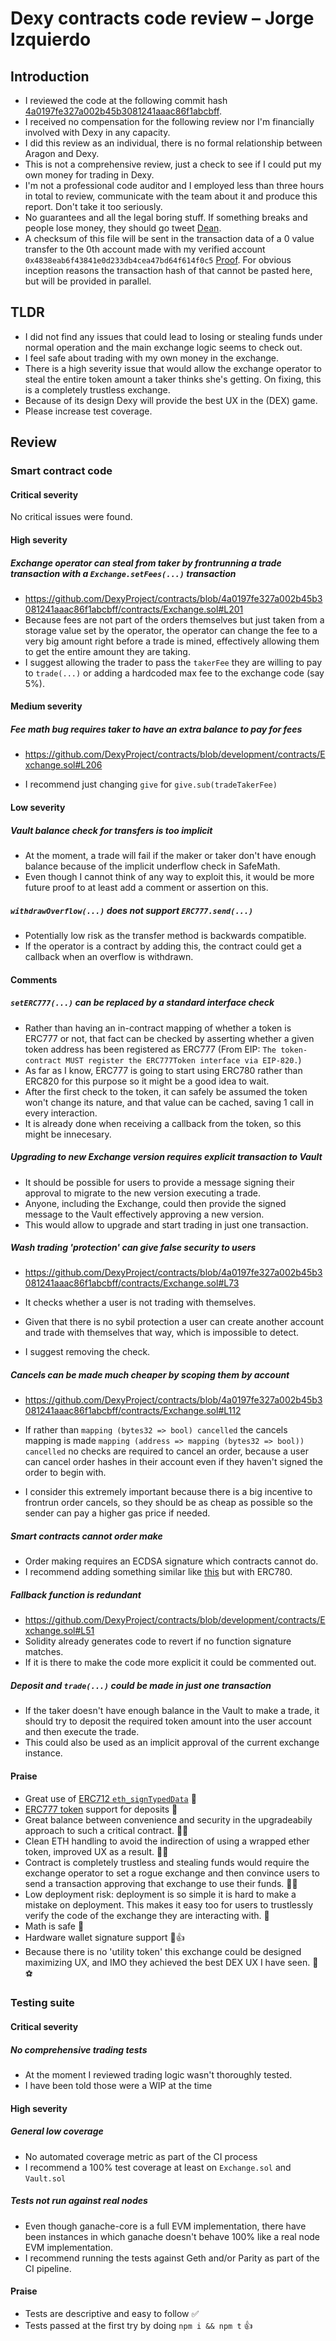 # Dexy contracts code review – Jorge Izquierdo

## Introduction

- I reviewed the code at the following commit hash [ 4a0197fe327a002b45b3081241aaac86f1abcbff](https://github.com/DexyProject/contracts/tree/4a0197fe327a002b45b3081241aaac86f1abcbff).
- I received no compensation for the following review nor I'm financially
involved with Dexy in any capacity.
- I did this review as an individual, there is no formal relationship between
Aragon and Dexy.
- This is not a comprehensive review, just a check to see if I could put my own
money for trading in Dexy.
- I'm not a professional code auditor and I employed less than three hours in
total to review, communicate with the team about it and produce this report.
Don't take it too seriously.
- No guarantees and all the legal boring stuff. If something breaks and people lose money, they should go tweet [Dean](https://twitter.com/DeanEigenmann).
- A checksum of this file will be sent in the transaction data of a 0 value
transfer to the 0th account made with my verified account
`0x4838eab6f43841e0d233db4cea47bd64f614f0c5`
[Proof](https://etherscan.io/tx/0x5aaeb2d0361dbdf3b4ecadad1b49c239eb1b3b5e1cf973f6a4597ad56edc47b9). For obvious inception reasons the transaction hash of that
cannot be pasted here, but will be provided in parallel.

## TLDR

- I did not find any issues that could lead to losing or stealing funds under normal operation and the main exchange logic seems to check out.
- I feel safe about trading with my own money in the exchange.
- There is a high severity issue that would allow the exchange operator to steal
the entire token amount a taker thinks she's getting. On fixing, this is a
completely trustless exchange.
- Because of its design Dexy will provide the best UX in the (DEX) game.
- Please increase test coverage.

## Review

### Smart contract code

#### Critical severity

No critical issues were found.

#### High severity

##### Exchange operator can steal from taker by frontrunning a trade transaction with a `Exchange.setFees(...)` transaction
- https://github.com/DexyProject/contracts/blob/4a0197fe327a002b45b3081241aaac86f1abcbff/contracts/Exchange.sol#L201
- Because fees are not part of the orders themselves but just taken from a
storage value set by the operator, the operator can change the fee to a very
big amount right before a trade is mined, effectively allowing them to get the
entire amount they are taking.
- I suggest allowing the trader to pass the `takerFee` they are willing
to pay to `trade(...)` or adding a hardcoded max fee to the exchange code (say
5%).

#### Medium severity

##### Fee math bug requires taker to have an extra balance to pay for fees
- https://github.com/DexyProject/contracts/blob/development/contracts/Exchange.sol#L206

- I recommend just changing `give` for `give.sub(tradeTakerFee)`

#### Low severity

##### Vault balance check for transfers is too implicit
- At the moment, a trade will fail if the maker or taker don't have enough
balance because of the implicit underflow check in SafeMath.
- Even though I cannot think of any way to exploit this, it would be more future
proof to at least add a comment or assertion on this.

##### `withdrawOverflow(...)` does not support `ERC777.send(...)`
- Potentially low risk as the transfer method is backwards compatible.
- If the operator is a contract by adding this, the contract could get a callback
when an overflow is withdrawn.

#### Comments

##### `setERC777(...)` can be replaced by a standard interface check
- Rather than having an in-contract mapping of whether a token is ERC777 or not,
that fact can be checked by asserting whether a given token address has been
registered as ERC777 (From EIP: `The token-contract MUST register the ERC777Token interface via EIP-820.`)
- As far as I know, ERC777 is going to start using ERC780 rather than ERC820 for
this purpose so it might be a good idea to wait.
- After the first check to the token, it can safely be assumed the token won't
change its nature, and that value can be cached, saving 1 call in every
interaction.
- It is already done when receiving a callback from the token, so this might
be innecesary.

##### Upgrading to new Exchange version requires explicit transaction to Vault
- It should be possible for users to provide a message signing their approval
to migrate to the new version executing a trade.
- Anyone, including the Exchange, could then provide the signed message to the
Vault effectively approving a new version.
- This would allow to upgrade and start trading in just one transaction.

##### Wash trading 'protection' can give false security to users
- https://github.com/DexyProject/contracts/blob/4a0197fe327a002b45b3081241aaac86f1abcbff/contracts/Exchange.sol#L73

- It checks whether a user is not trading with themselves.
- Given that there is no sybil protection a user can create another account and
trade with themselves that way, which is impossible to detect.
- I suggest removing the check.

##### Cancels can be made much cheaper by scoping them by account
- https://github.com/DexyProject/contracts/blob/4a0197fe327a002b45b3081241aaac86f1abcbff/contracts/Exchange.sol#L112

- If rather than `mapping (bytes32 => bool) cancelled` the cancels mapping is
made `mapping (address => mapping (bytes32 => bool)) cancelled` no checks are
required to cancel an order, because a user can cancel order hashes in their
account even if they haven't signed the order to begin with.
- I consider this extremely important because there is a big incentive to
frontrun order cancels, so they should be as cheap as possible so the sender can
pay a higher gas price if needed.

##### Smart contracts cannot order make
- Order making requires an ECDSA signature which contracts cannot do.
- I recommend adding something similar like
[this](https://github.com/0xProject/ZEIPs/issues/7#issuecomment-355280219) but
with ERC780.


##### Fallback function is redundant
- https://github.com/DexyProject/contracts/blob/development/contracts/Exchange.sol#L51
- Solidity already generates code to revert if no function signature matches.
- If it is there to make the code more explicit it could be commented out.

##### Deposit and `trade(...)` could be made in just one transaction
- If the taker doesn't have enough balance in the Vault to make a trade, it
should try to deposit the required token amount into the user account and then
execute the trade.
- This could also be used as an implicit approval of the current exchange
instance.

#### Praise
- Great use of [ERC712 `eth_signTypedData`](https://github.com/ethereum/EIPs/pull/712) 🔏
- [ERC777 token](https://github.com/ethereum/EIPs/issues/777) support for deposits 🤩
- Great balance between convenience and security in the upgradeabily approach to
such a critical contract. 🕵️‍♀️
- Clean ETH handling to avoid the indirection of using a wrapped ether token,
improved UX as a result. 🏋️‍♀️
- Contract is completely trustless and stealing funds would require the exchange
operator to set a rogue exchange and then convince users to send a transaction
approving that exchange to use their funds. 🙅‍♀️
- Low deployment risk: deployment is so simple it is hard to make a mistake on
deployment. This makes it easy too for users to trustlessly verify the code of
the exchange they are interacting with. 🚀
- Math is safe 📓
- Hardware wallet signature support 🙏👍
- Because there is no 'utility token' this exchange could be designed maximizing
UX, and IMO they achieved the best DEX UX I have seen. 🥅⚽️

### Testing suite

#### Critical severity

##### No comprehensive trading tests
- At the moment I reviewed trading logic wasn't thoroughly tested.
- I have been told those were a WIP at the time

#### High severity

##### General low coverage
- No automated coverage metric as part of the CI process
- I recommend a 100% test coverage at least on `Exchange.sol` and `Vault.sol`

##### Tests not run against real nodes
- Even though ganache-core is a full EVM implementation, there have been instances in which
ganache doesn't behave 100% like a real node EVM implementation.
- I recommend running the tests against Geth and/or Parity as part of the CI pipeline.

#### Praise
- Tests are descriptive and easy to follow ✅
- Tests passed at the first try by doing `npm i && npm t` 👍
